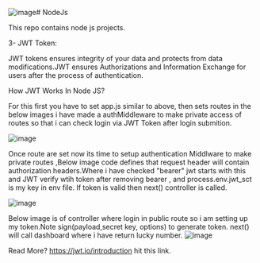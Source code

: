 ![image](https://github.com/MuhammadUmerHussain/NodeJs/assets/108338561/4e689735-7c72-486d-824a-b047b37469e6)# NodeJs

This repo contains node js projects.


3- JWT Token:

JWT tokens ensures integrity of your data and protects from data modifications.JWT ensures Authorizations and Information Exchange for users after the process of authentication.

How JWT Works In Node JS?

For this first you have to set app.js similar to above, then sets routes in the below images i have made a authMiddleware to make private access of routes so that i can check login via JWT Token after login submition.

![image](https://github.com/MuhammadUmerHussain/NodeJs/assets/108338561/bc042794-3b02-4caf-9d8b-5b9faab72217)

Once route are set now its time to setup authentication Middlware to make private routes ,Below image code defines that request header will contain authorization headers.Where i have checked "bearer" jwt starts with this and JWT verify wtih token after removing bearer , and process.env.jwt_sct is my key in env file. If token is valid then next() controller is called.

![image](https://github.com/MuhammadUmerHussain/NodeJs/assets/108338561/c255d268-c356-4fc4-b4a6-7aab94a7695f)

Below image is of controller where login in public route so i am setting up my token.Note sign(payload,secret key, options) to generate token.
next() will call dashboard where i have return lucky number.
![image](https://github.com/MuhammadUmerHussain/NodeJs/assets/108338561/e9c062ec-32eb-4867-abb9-152e66b56099)

Read More? https://jwt.io/introduction hit this link.

